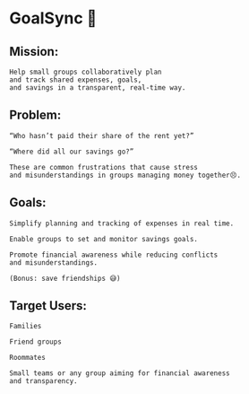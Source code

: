 # GoalSync 🌟
## Mission:

    Help small groups collaboratively plan 
    and track shared expenses, goals, 
    and savings in a transparent, real-time way.

## Problem:

    “Who hasn’t paid their share of the rent yet?”

    “Where did all our savings go?”

    These are common frustrations that cause stress 
    and misunderstandings in groups managing money together😣.

## Goals:

    Simplify planning and tracking of expenses in real time.

    Enable groups to set and monitor savings goals.

    Promote financial awareness while reducing conflicts 
    and misunderstandings.

    (Bonus: save friendships 😅)

## Target Users:

    Families

    Friend groups

    Roommates

    Small teams or any group aiming for financial awareness 
    and transparency.